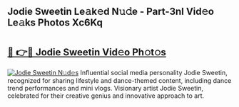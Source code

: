 ## Jodie Sweetin Le𝚊k𝚎d N𝚞𝚍e - Part-3nI Vid𝚎o Le𝚊ks Photos Xc6Kq

# <h2><a href="http://fbeml5u.evod.top/?m=Jodie+Sweetin">🔗 👉🔴 Jodie Sweetin Vid𝚎o Ph𝚘t𝚘s</a></h2>

[![Jodie Sweetin N𝚞d𝚎s](https://i.imgur.com/8V9OHl7.gif)](http://fbeml5u.evod.top/?m=Jodie+Sweetin)
Influential social media personality Jodie Sweetin, recognized for sharing lifestyle and dance-themed content, including dance trend performances and mini vlogs. Visionary artist Jodie Sweetin, celebrated for their creative genius and innovative approach to art. 
